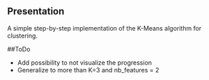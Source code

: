 ## Presentation

A simple step-by-step implementation of the K-Means algorithm for clustering.

##ToDo
- Add possibility to not visualize the progression
- Generalize to more  than K=3 and nb_features = 2
